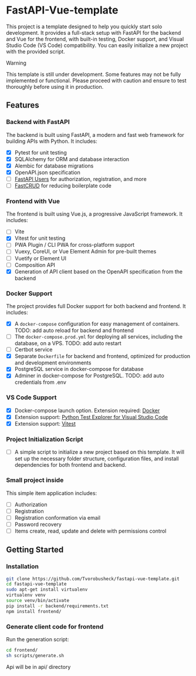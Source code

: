 # FastAPI-Vue-template

This project is a template designed to help you quickly start solo development. It provides a full-stack setup with FastAPI for the backend and Vue for the frontend, with built-in testing, Docker support, and Visual Studio Code (VS Code) compatibility. You can easily initialize a new project with the provided script.

> [!WARNING]  
> This template is still under development. Some features may not be fully implemented or functional. Please proceed with caution and ensure to test thoroughly before using it in production.

## Features

### Backend with FastAPI
The backend is built using FastAPI, a modern and fast web framework for building APIs with Python. It includes:
- [x] Pytest for unit testing
- [x] SQLAlchemy for ORM and database interaction
- [x] Alembic for database migrations
- [x] OpenAPI.json specification
- [ ] [FastAPI Users](https://github.com/fastapi-users/fastapi-users) for authorization, registration, and more
- [ ] [FastCRUD](https://github.com/igorbenav/fastcrud) for reducing boilerplate code

### Frontend with Vue
The frontend is built using Vue.js, a progressive JavaScript framework. It includes:
- [ ] Vite
- [x] Vitest for unit testing
- [ ] PWA Plugin / CLI PWA for cross-platform support
- [ ] Vuexy, CoreUI, or Vue Element Admin for pre-built themes
- [ ] Vuetify or Element UI
- [ ] Composition API
- [x] Generation of API client based on the OpenAPI specification from the backend

### Docker Support
The project provides full Docker support for both backend and frontend. It includes:
- [x] A `docker-compose` configuration for easy management of containers. TODO: add auto reload for backend and frontend
- [ ] The `docker-compose.prod.yml` for deploying all services, including the database, on a VPS. TODO: add auto restart
- [ ] Certbot service
- [x] Separate `Dockerfile` for backend and frontend, optimized for production and development environments
- [x] PostgreSQL service in docker-compose for database
- [x] Adminer in docker-compose for PostgreSQL. TODO: add auto credentials from .env

### VS Code Support
- [x] Docker-compose launch option. Extension required: [Docker](https://marketplace.visualstudio.com/items?itemName=ms-azuretools.vscode-docker)
- [x] Extension support: [Python Test Explorer for Visual Studio Code](https://marketplace.visualstudio.com/items?itemName=LittleFoxTeam.vscode-python-test-adapter)
- [x] Extension support: [Vitest](https://marketplace.visualstudio.com/items?itemName=vitest.explorer)

### Project Initialization Script
- [ ] A simple script to initialize a new project based on this template. It will set up the necessary folder structure, configuration files, and install dependencies for both frontend and backend.


### Small project inside
This simple item application includes:
- [ ] Authorization
- [ ] Registration
- [ ] Registration conformation via email
- [ ] Password recovery
- [ ] Items create, read, update and delete with permissions control

## Getting Started

### Installation

```bash
git clone https://github.com/Tvorobusheck/fastapi-vue-template.git
cd fastapi-vue-template
sudo apt-get install virtualenv
virtualenv venv
source venv/bin/activate
pip install -r backend/requirements.txt
npm install frontend/
```
### Generate client code for frontend
Run the generation script:
```bash
cd frontend/
sh scripts/generate.sh
```

Api will be in api/ directory